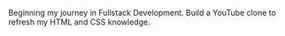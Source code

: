 Beginning my journey in Fullstack Development. Build a YouTube clone to refresh my HTML and CSS knowledge.
